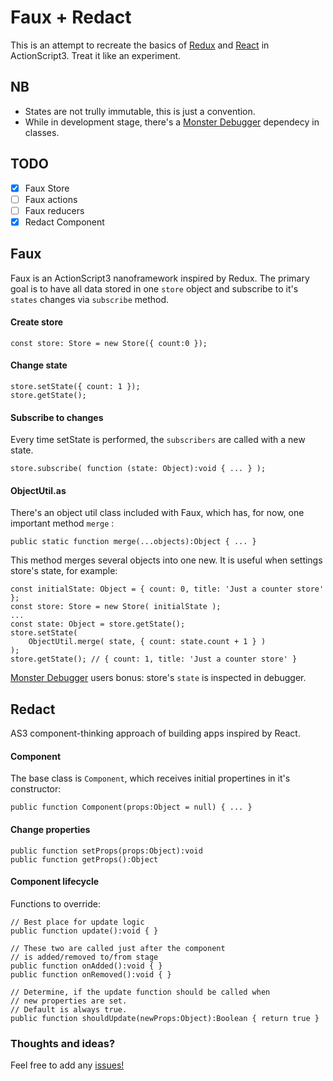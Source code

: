 # Faux + Redact
This is an attempt to recreate the basics of [Redux](https://github.com/reactjs/redux) and [React](https://facebook.github.io/react/) in ActionScript3. Treat it like an experiment.

## NB
- States are not trully immutable, this is just a convention.
- While in development stage, there's a [Monster Debugger](http://www.monsterdebugger.com/) dependecy in classes.

## TODO
* [x] Faux Store
* [ ] Faux actions
* [ ] Faux reducers
* [x] Redact Component

## Faux
Faux is an ActionScript3 nanoframework inspired by Redux. The primary goal is to have all data stored in one `store` object and subscribe to it's `states` changes via `subscribe` method.

#### Create store
```
const store: Store = new Store({ count:0 });
```
#### Change state
```
store.setState({ count: 1 });
store.getState();
```
#### Subscribe to changes
Every time setState is performed, the `subscribers` are called with a new state.
```
store.subscribe( function (state: Object):void { ... } );
```
#### ObjectUtil.as
There's an object util class included with Faux, which has, for now, one important method `merge` :

```
public static function merge(...objects):Object { ... }
```
This method merges several objects into one new. It is useful when settings store's state, for example:

```
const initialState: Object = { count: 0, title: 'Just a counter store' };
const store: Store = new Store( initialState );
...
const state: Object = store.getState();
store.setState(
	ObjectUtil.merge( state, { count: state.count + 1 } )
);
store.getState(); // { count: 1, title: 'Just a counter store' }
```
[Monster Debugger](http://www.monsterdebugger.com/) users bonus: store's `state` is inspected in debugger.


## Redact
AS3 component-thinking approach of building apps inspired by React.

#### Component
The base class is `Component`, which receives initial propertines in it's constructor:

```
public function Component(props:Object = null) { ... }
```

#### Change properties
```
public function setProps(props:Object):void 
public function getProps():Object
```

#### Component lifecycle
Functions to override:
```
// Best place for update logic
public function update():void {	}

// These two are called just after the component
// is added/removed to/from stage
public function onAdded():void { }
public function onRemoved():void { }

// Determine, if the update function should be called when
// new properties are set.
// Default is always true.
public function shouldUpdate(newProps:Object):Boolean { return true }
```

### Thoughts and ideas?
Feel free to add any [issues!](https://github.com/wialy/faux-redact/issues)








